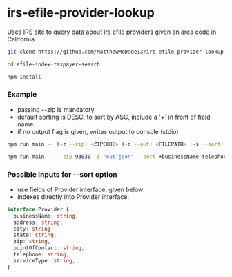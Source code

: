 # irs-efile-provider-lookup

Uses IRS site to query data about irs efile providers given an area code in California.


```bash
git clone https://github.com/MatthewMcDade13/irs-efile-provider-lookup.git
```


```bash
cd efile-index-taxpayer-search

npm install
```

### Example


- passing --zip is mandatory.
- default sorting is DESC, to sort by ASC, include a '+' in front of field name.
- if no output flag is given, writes output to console (stdio)


```bash
npm run main -- [-z --zip] <ZIPCODE> [-o --out] <FILEPATH> [-s --sort] <SORT_COLUMNS...>

npm run main -- --zip 93030 -o "out.json" --sort +businessName telephone 

```

### Possible inputs for --sort option
- use fields of Provider interface, given below
- indexes directly into Provider interface:


```typescript
interface Provider {
  businessName: string,
  address: string,
  city: string,
  state: string,
  zip: string,
  pointOfContact: string,
  telephone: string,
  serviceType: string,
}
```
